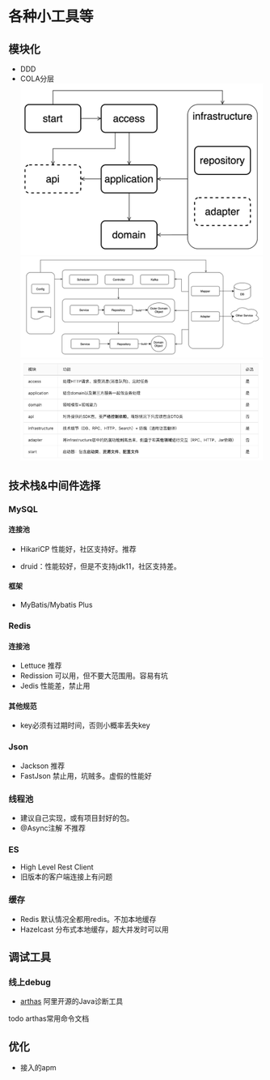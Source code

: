 # 各种小工具等

## 模块化
+ DDD
+ COLA分层
![cola分层1](../resource/imgs/cola-1.png)
![cola分层2](../resource/imgs/cola-2.png)
![cola分层-模块职责](../resource/imgs/cola-3.png)


## 技术栈&中间件选择
### MySQL
#### 连接池
+ HikariCP 性能好，社区支持好。推荐
* druid：性能较好，但是不支持jdk11，社区支持差。
#### 框架
+ MyBatis/Mybatis Plus

### Redis
#### 连接池
+ Lettuce 推荐
+ Redission 可以用，但不要大范围用。容易有坑
+ Jedis 性能差，禁止用
#### 其他规范
+ key必须有过期时间，否则小概率丢失key

### Json
+ Jackson 推荐
+ FastJson 禁止用，坑贼多。虚假的性能好

### 线程池
+ 建议自己实现，或有项目封好的包。
+ @Async注解 不推荐

### ES
+ High Level Rest Client
+ 旧版本的客户端连接上有问题

### 缓存
+ Redis 默认情况全都用redis。不加本地缓存
+ Hazelcast 分布式本地缓存，超大并发时可以用


## 调试工具
### 线上debug  
+ [arthas](https://arthas.aliyun.com/doc/) 阿里开源的Java诊断工具

todo arthas常用命令文档

## 优化
+ 接入的apm